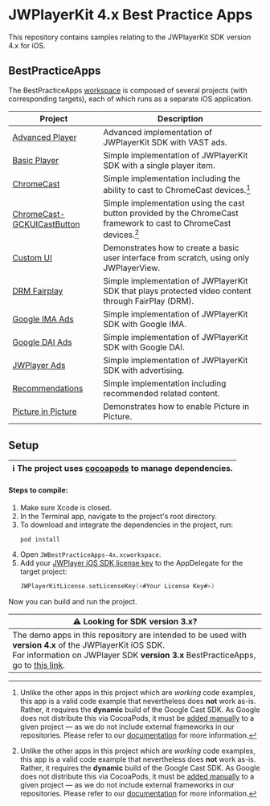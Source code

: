 # JWPlayerKit 4.x Best Practice Apps

This repository contains samples relating to the JWPlayerKit SDK version 4.x for iOS. 

## BestPracticeApps

The BestPracticeApps [workspace](https://developer.apple.com/documentation/xcode/managing-multiple-projects-and-their-dependencies) is composed of several projects (with corresponding targets), each of which runs as a separate iOS application.

|Project | Description|
| ------------- | ------------- |
|[Advanced Player](https://github.com/jwplayer/jwplayer-ios-bestPracticeApps/tree/main/JWBestPracticeApps/AdvancedPlayer) | Advanced implementation of JWPlayerKit SDK with VAST ads. |
|[Basic Player](https://github.com/jwplayer/jwplayer-ios-bestPracticeApps/tree/main/JWBestPracticeApps/BasicPlayer) | Simple implementation of JWPlayerKit SDK with a single player item. |
|[ChromeCast](https://github.com/jwplayer/jwplayer-ios-bestPracticeApps/tree/main/JWBestPracticeApps/ChromeCast) | Simple implementation including the ability to cast to ChromeCast devices.[^chromecastDisclaimer]  |
|[ChromeCast-GCKUICastButton](https://github.com/jwplayer/jwplayer-ios-bestPracticeApps/tree/main/JWBestPracticeApps/Chromecast-GCKUICastButton) | Simple implementation using the cast button provided by the ChromeCast framework to cast to ChromeCast devices.[^chromecastDisclaimer] |
|[Custom UI](https://github.com/jwplayer/jwplayer-ios-bestPracticeApps/tree/main/JWBestPracticeApps/Custom%20UI) | Demonstrates how to create a basic user interface from scratch, using only JWPlayerView. |
|[DRM Fairplay](https://github.com/jwplayer/jwplayer-ios-bestPracticeApps/tree/main/JWBestPracticeApps/DRM%20Fairplay#drm-fairplay---best-practices-app)  | Simple implementation of JWPlayerKit SDK that plays protected video content through FairPlay (DRM). |
|[Google IMA Ads](https://github.com/jwplayer/jwplayer-ios-bestPracticeApps/tree/main/JWBestPracticeApps/Google%20IMA%20Ads#google-ima-ads---best-practices-app) | Simple implementation of JWPlayerKit SDK with Google IMA. |
|[Google DAI Ads](https://github.com/jwplayer/jwplayer-ios-bestPracticeApps/tree/main/JWBestPracticeApps/Google%20DAI%20Ads#google-dai-ads---best-practices-app) | Simple implementation of JWPlayerKit SDK with Google DAI. |
|[JWPlayer Ads](https://github.com/jwplayer/jwplayer-ios-bestPracticeApps/tree/main/JWBestPracticeApps/JWPlayer%20Ads#jwplayer-ads---best-practices-app) | Simple implementation of JWPlayerKit SDK with advertising. |
|[Recommendations](https://github.com/jwplayer/jwplayer-ios-bestPracticeApps/tree/main/JWBestPracticeApps/Recommendations) | Simple implementation including recommended related content. |
|[Picture in Picture](https://github.com/jwplayer/jwplayer-ios-bestPracticeApps/tree/main/JWBestPracticeApps/Picture%20in%20Picture) | Demonstrates how to enable Picture in Picture. |

[^chromecastDisclaimer]: Unlike the other apps in this project which are *working* code examples, this app is a valid code example that nevertheless does **not** work as-is. 
Rather, it requires the **dynamic** build of the Google Cast SDK. As Google does not distribute this via CocoaPods, it must be [added manually](https://developers.google.com/cast/docs/ios_sender#manual_setup) to a given project — as we do not include external frameworks in our repositories. Please refer to our [documentation](https://developer.jwplayer.com/jwplayer/docs/ios-enable-casting-to-chromecast-devices) for more information.

## Setup

| :information_source: The project uses [cocoapods](https://guides.cocoapods.org/using/getting-started.html) to manage dependencies. |
|-|

#### Steps to compile:
1. Make sure Xcode is closed.
1. In the Terminal app, navigate to the project's root directory.
1. To download and integrate the dependencies in the project, run: 
    ```console
    pod install
    ```
1. Open `JWBestPracticeApps-4x.xcworkspace`.
1. Add your [JWPlayer iOS SDK license key](https://support.jwplayer.com/articles/android-and-ios-sdk-reference#:~:text=HOW%20DO%20I%20GET%20THE%20IOS%20OR%20ANDROID%20SDK%3F%20HOW%20DO%20I%20USE%20THE%20SDKS%3F) to the AppDelegate for the target project:
    ```swift 
    JWPlayerKitLicense.setLicenseKey(<#Your License Key#>)
    ```

Now you can build and run the project.


| :warning: Looking for SDK version 3.x?  | 
|-|
| The demo apps in this repository are intended to be used with **version 4.x** of the JWPlayerKit iOS SDK. <br> For information on JWPlayer SDK **version 3.x** BestPracticeApps, go to [this link](https://github.com/jwplayer/jwplayer-ios-bestPracticeApps/tree/main-v3/). | 

